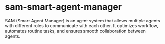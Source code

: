 # sam-smart-agent-manager
SAM (Smart Agent Manager) is an agent system that allows multiple agents with different roles to communicate with each other. It optimizes workflow, automates routine tasks, and ensures smooth collaboration between agents.
